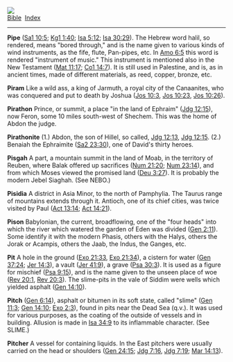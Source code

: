 [![](../../cdshop/ithlogo.png)](../../index)  
[Bible](../index)  [Index](index) 

------------------------------------------------------------------------

<span id="000">**Pipe**</span> ([Sa1 10:5](../kjv/sa1010.htm#005); [Kg1
1:40](../kjv/kg1001.htm#040); [Isa 5:12](../kjv/isa005.htm#012); [Isa
30:29](../kjv/isa030.htm#029)). The Hebrew word halil, so rendered,
means "bored through," and is the name given to various kinds of wind
instruments, as the fife, flute, Pan-pipes, etc. In [Amo
6:5](../kjv/amo006.htm#005) this word is rendered "instrument of music."
This instrument is mentioned also in the New Testament ([Mat
11:17](../kjv/mat011.htm#017); [Co1 14:7](../kjv/co1014.htm#007)). It is
still used in Palestine, and is, as in ancient times, made of different
materials, as reed, copper, bronze, etc.

<span id="001">**Piram**</span> Like a wild ass, a king of Jarmuth, a
royal city of the Canaanites, who was conquered and put to death by
Joshua ([Jos 10:3](../kjv/jos010.htm#003), [Jos
10:23](../kjv/jos010.htm#023), [Jos 10:26](../kjv/jos010.htm#026)).

<span id="002">**Pirathon**</span> Prince, or summit, a place "in the
land of Ephraim" ([Jdg 12:15](../kjv/jdg012.htm#015)), now Feron, some
10 miles south-west of Shechem. This was the home of Abdon the judge.

<span id="003">**Pirathonite**</span> (1.) Abdon, the son of Hillel, so
called, [Jdg 12:13](../kjv/jdg012.htm#013), [Jdg
12:15](../kjv/jdg012.htm#015). (2.) Benaiah the Ephraimite ([Sa2
23:30](../kjv/sa2023.htm#030)), one of David's thirty heroes.

<span id="004">**Pisgah**</span> A part, a mountain summit in the land
of Moab, in the territory of Reuben, where Balak offered up sacrifices
([Num 21:20](../kjv/num021.htm#020); [Num
23:14](../kjv/num023.htm#014)), and from which Moses viewed the promised
land ([Deu 3:27](../kjv/deu003.htm#027)). It is probably the modern
Jebel Siaghah. (See NEBO.)

<span id="005">**Pisidia**</span> A district in Asia Minor, to the north
of Pamphylia. The Taurus range of mountains extends through it. Antioch,
one of its chief cities, was twice visited by Paul ([Act
13:14](../kjv/act013.htm#014); [Act 14:21](../kjv/act014.htm#021)).

<span id="006">**Pison**</span> Babylonian, the current, broadflowing,
one of the "four heads" into which the river which watered the garden of
Eden was divided ([Gen 2:11](../kjv/gen002.htm#011)). Some identify it
with the modern Phasis, others with the Halys, others the Jorak or
Acampis, others the Jaab, the Indus, the Ganges, etc.

<span id="007">**Pit**</span> A hole in the ground ([Exo
21:33](../kjv/exo021.htm#033), [Exo 21:34](../kjv/exo021.htm#034)), a
cistern for water ([Gen 37:24](../kjv/gen037.htm#024); [Jer
14:3](../kjv/jer014.htm#003)), a vault ([Jer
41:9](../kjv/jer041.htm#009)), a grave ([Psa
30:3](../kjv/psa030.htm#003)). It is used as a figure for mischief ([Psa
9:15](../kjv/psa009.htm#015)), and is the name given to the unseen place
of woe ([Rev 20:1](../kjv/rev020.htm#001), [Rev
20:3](../kjv/rev020.htm#003)). The slime-pits in the vale of Siddim were
wells which yielded asphalt ([Gen 14:10](../kjv/gen014.htm#010)).

<span id="008">**Pitch**</span> ([Gen 6:14](../kjv/gen006.htm#014)),
asphalt or bitumen in its soft state, called "slime" ([Gen
11:3](../kjv/gen011.htm#003); [Gen 14:10](../kjv/gen014.htm#010); [Exo
2:3](../kjv/exo002.htm#003)), found in pits near the Dead Sea (q.v.). It
was used for various purposes, as the coating of the outside of vessels
and in building. Allusion is made in [Isa 34:9](../kjv/isa034.htm#009)
to its inflammable character. (See SLIME.)

<span id="009">**Pitcher**</span> A vessel for containing liquids. In
the East pitchers were usually carried on the head or shoulders ([Gen
24:15](../kjv/gen024.htm#015); [Jdg 7:16](../kjv/jdg007.htm#016), [Jdg
7:19](../kjv/jdg007.htm#019); [Mar 14:13](../kjv/mar014.htm#013)).
